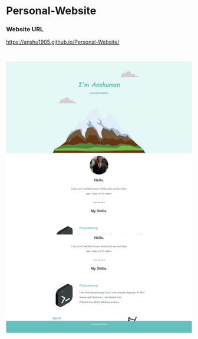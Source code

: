 # Personal-Website

### Website URL

https://anshu1905.github.io/Personal-Website/

<br>

<p align="center">
  <img src="personal_web.png">
 </p>
